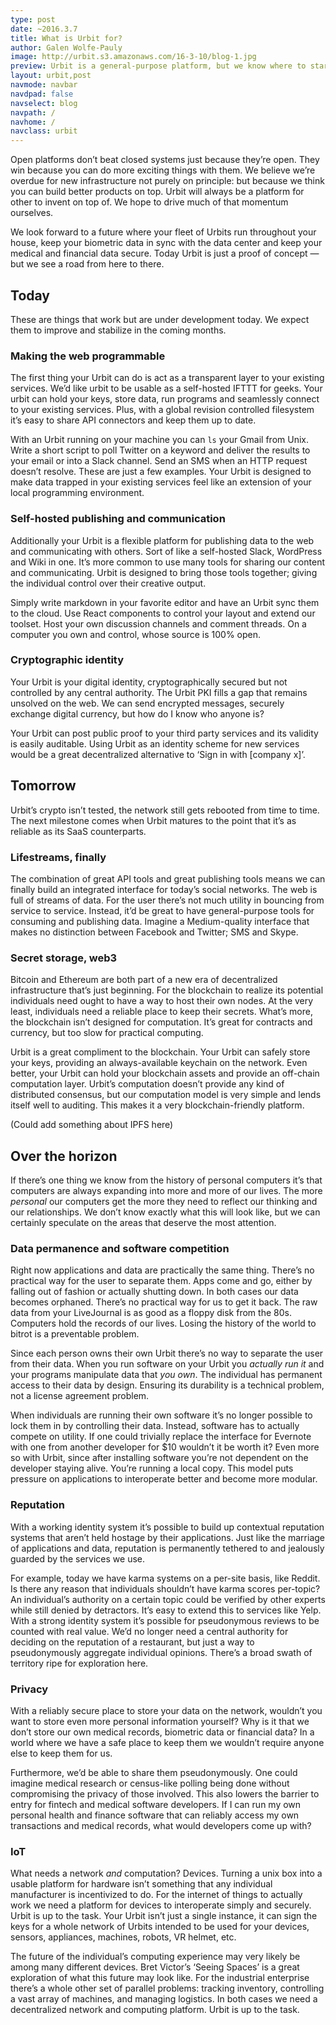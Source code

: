 ```yaml
---
type: post
date: ~2016.3.7
title: What is Urbit for?
author: Galen Wolfe-Pauly
image: http://urbit.s3.amazonaws.com/16-3-10/blog-1.jpg
preview: Urbit is a general-purpose platform, but we know where to start.
layout: urbit,post
navmode: navbar
navdpad: false
navselect: blog
navpath: /
navhome: /
navclass: urbit
---
```


Open platforms don’t beat closed systems just because they’re open.  They win because you can do more exciting things with them.  We believe we’re overdue for new infrastructure not purely on principle: but because we think you can build better products on top.  Urbit will always be a platform for other to invent on top of.  We hope to drive much of that momentum ourselves.

We look forward to a future where your fleet of Urbits run throughout your house, keep your biometric data in sync with the data center and keep your medical and financial data secure.  Today Urbit is just a proof of concept — but we see a road from here to there.  

## Today

These are things that work but are under development today.  We expect them to improve and stabilize in the coming months.

### Making the web programmable

The first thing your Urbit can do is act as a transparent layer to your existing services.  We’d like urbit to be usable as a self-hosted IFTTT for geeks.  Your urbit can hold your keys, store data, run programs and seamlessly connect to your existing services.  Plus, with a global revision controlled filesystem it’s easy to share API connectors and keep them up to date.

With an Urbit running on your machine you can `ls` your Gmail from Unix.  Write a short script to poll Twitter on a keyword and deliver the results to your email or into a Slack channel.  Send an SMS when an HTTP request doesn’t resolve.  These are just a few examples.  Your Urbit is designed to make data trapped in your existing services feel like an extension of your local programming environment.

### Self-hosted publishing and communication

Additionally your Urbit is a flexible platform for publishing data to the web and communicating with others.  Sort of like a self-hosted Slack, WordPress and Wiki in one.  It’s more common to use many tools for sharing our content and communicating.  Urbit is designed to bring those tools together; giving the individual control over their creative output.

Simply write markdown in your favorite editor and have an Urbit sync them to the cloud.  Use React components to control your layout and extend our toolset.  Host your own discussion channels and comment threads.  On a computer you own and control, whose source is 100% open.

### Cryptographic identity

Your Urbit is your digital identity, cryptographically secured but not controlled by any central authority.  The Urbit PKI fills a gap that remains unsolved on the web.  We can send encrypted messages, securely exchange digital currency, but how do I know who anyone is?  

Your Urbit can post public proof to your third party services and its validity is easily auditable.  Using Urbit as an identity scheme for new services would be a great decentralized alternative to ‘Sign in with [company x]’.

## Tomorrow

Urbit’s crypto isn’t tested, the network still gets rebooted from time to time.  The next milestone comes when Urbit matures to the point that it’s as reliable as its SaaS counterparts.  

### Lifestreams, finally

The combination of great API tools and great publishing tools means we can finally build an integrated interface for today’s social networks.  The web is full of streams of data.  For the user there’s not much utility in bouncing from service to service.  Instead, it’d be great to have general-purpose tools for consuming and publishing data.  Imagine a Medium-quality interface that makes no distinction between Facebook and Twitter; SMS and Skype.

### Secret storage, web3

Bitcoin and Ethereum are both part of a new era of decentralized infrastructure that’s just beginning.  For the blockchain to realize its potential individuals need ought to have a way to host their own nodes.  At the very least, individuals need a reliable place to keep their secrets.  What’s more, the blockchain isn’t designed for computation.  It’s great for contracts and currency, but too slow for practical computing.

Urbit is a great compliment to the blockchain.  Your Urbit can safely store your keys, providing an always-available keychain on the network.  Even better, your Urbit can hold your blockchain assets and provide an off-chain computation layer.  Urbit’s computation doesn’t provide any kind of distributed consensus, but our computation model is very simple and lends itself well to auditing.  This makes it a very blockchain-friendly platform.

(Could add something about IPFS here)

## Over the horizon

If there’s one thing we know from the history of personal computers it’s that computers are always expanding into more and more of our lives.  The more *personal* our computers get the more they need to reflect our thinking and our relationships.  We don’t know exactly what this will look like, but we can certainly speculate on the areas that deserve the most attention.

### Data permanence and software competition

Right now applications and data are practically the same thing.  There’s no practical way for the user to separate them.  Apps come and go, either by falling out of fashion or actually shutting down.  In both cases our data becomes orphaned.  There’s no practical way for us to get it back.  The raw data from your LiveJournal is as good as a floppy disk from the 80s.  Computers hold the records of our lives.  Losing the history of the world to bitrot is a preventable problem.  

Since each person owns their own Urbit there’s no way to separate the user from their data.  When you run software on your Urbit you *actually run it* and your programs manipulate data that *you own*.  The individual has permanent access to their data by design.  Ensuring its durability is a technical problem, not a license agreement problem.  

When individuals are running their own software it’s no longer possible to lock them in by controlling their data.  Instead, software has to actually compete on utility.  If one could trivially replace the interface for Evernote with one from another developer for $10 wouldn’t it be worth it?  Even more so with Urbit, since after installing software you’re not dependent on the developer staying alive.  You’re running a local copy.  This model puts pressure on applications to interoperate better and become more modular.  

### Reputation

With a working identity system it’s possible to build up contextual reputation systems that aren’t held hostage by their applications.  Just like the marriage of applications and data, reputation is permanently tethered to and jealously guarded by the services we use.  

For example, today we have karma systems on a per-site basis, like Reddit.  Is there any reason that individuals shouldn’t have karma scores per-topic?  An individual’s authority on a certain topic could be verified by other experts while still denied by detractors.  It’s easy to extend this to services like Yelp.  With a strong identity system it’s possible for pseudonymous reviews to be counted with real value.  We’d no longer need a central authority for deciding on the reputation of a restaurant, but just a way to pseudonymously aggregate individual opinions.  There’s a broad swath of territory ripe for exploration here.  

### Privacy

With a reliably secure place to store your data on the network, wouldn’t you want to store even more personal information yourself?  Why is it that we don’t store our own medical records, biometric data or financial data?  In a world where we have a safe place to keep them we wouldn’t require anyone else to keep them for us.

Furthermore, we’d be able to share them pseudonymously.  One could imagine medical research or census-like polling being done without compromising the privacy of those involved.  This also lowers the barrier to entry for fintech and medical software developers.  If I can run my own personal health and finance software that can reliably access my own transactions and medical records, what would developers come up with?

### IoT

What needs a network *and* computation?  Devices.  Turning a unix box into a usable platform for hardware isn’t something that any individual manufacturer is incentivized to do.  For the internet of things to actually work we need a platform for devices to interoperate simply and securely.  Urbit is up to the task.  Your Urbit isn’t just a single instance, it can sign the keys for a whole network of Urbits intended to be used for your devices, sensors, appliances, machines, robots, VR helmet, etc.  

The future of the individual’s computing experience may very likely be among many different devices.  Bret Victor’s ‘Seeing Spaces’ is a great exploration of what this future may look like.  For the industrial enterprise there’s a whole other set of parallel problems: tracking inventory, controlling a vast array of machines, and managing logistics.  In both cases we need a decentralized network and computing platform.  Urbit is up to the task.
